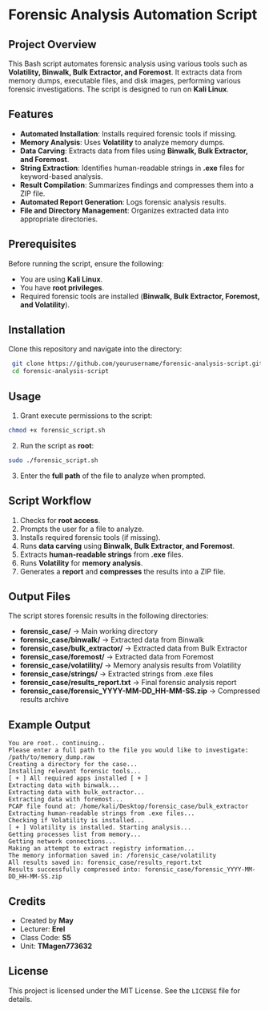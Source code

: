 # Forensic Analysis Automation Script

## Project Overview
This Bash script automates forensic analysis using various tools such as **Volatility, Binwalk, Bulk Extractor, and Foremost**. It extracts data from memory dumps, executable files, and disk images, performing various forensic investigations. The script is designed to run on **Kali Linux**.

## Features
- **Automated Installation**: Installs required forensic tools if missing.
- **Memory Analysis**: Uses **Volatility** to analyze memory dumps.
- **Data Carving**: Extracts data from files using **Binwalk, Bulk Extractor, and Foremost**.
- **String Extraction**: Identifies human-readable strings in **.exe** files for keyword-based analysis.
- **Result Compilation**: Summarizes findings and compresses them into a ZIP file.
- **Automated Report Generation**: Logs forensic analysis results.
- **File and Directory Management**: Organizes extracted data into appropriate directories.

## Prerequisites
Before running the script, ensure the following:
- You are using **Kali Linux**.
- You have **root privileges**.
- Required forensic tools are installed (**Binwalk, Bulk Extractor, Foremost, and Volatility**).

## Installation
Clone this repository and navigate into the directory:
```bash
 git clone https://github.com/yourusername/forensic-analysis-script.git
 cd forensic-analysis-script
```

## Usage
1. Grant execute permissions to the script:
```bash
chmod +x forensic_script.sh
```
2. Run the script as **root**:
```bash
sudo ./forensic_script.sh
```
3. Enter the **full path** of the file to analyze when prompted.

## Script Workflow
1. Checks for **root access**.
2. Prompts the user for a file to analyze.
3. Installs required forensic tools (if missing).
4. Runs **data carving** using **Binwalk, Bulk Extractor, and Foremost**.
5. Extracts **human-readable strings** from **.exe** files.
6. Runs **Volatility** for **memory analysis**.
7. Generates a **report** and **compresses** the results into a ZIP file.

## Output Files
The script stores forensic results in the following directories:
- **forensic_case/** → Main working directory
- **forensic_case/binwalk/** → Extracted data from Binwalk
- **forensic_case/bulk_extractor/** → Extracted data from Bulk Extractor
- **forensic_case/foremost/** → Extracted data from Foremost
- **forensic_case/volatility/** → Memory analysis results from Volatility
- **forensic_case/strings/** → Extracted strings from .exe files
- **forensic_case/results_report.txt** → Final forensic analysis report
- **forensic_case/forensic_YYYY-MM-DD_HH-MM-SS.zip** → Compressed results archive

## Example Output
```
You are root.. continuing..
Please enter a full path to the file you would like to investigate:
/path/to/memory_dump.raw
Creating a directory for the case...
Installing relevant forensic tools...
[ + ] All required apps installed [ + ]
Extracting data with binwalk...
Extracting data with bulk_extractor...
Extracting data with foremost...
PCAP file found at: /home/kali/Desktop/forensic_case/bulk_extractor
Extracting human-readable strings from .exe files...
Checking if Volatility is installed...
[ + ] Volatility is installed. Starting analysis...
Getting processes list from memory...
Getting network connections...
Making an attempt to extract registry information...
The memory information saved in: /forensic_case/volatility
All results saved in: forensic_case/results_report.txt
Results successfully compressed into: forensic_case/forensic_YYYY-MM-DD_HH-MM-SS.zip
```

## Credits
- Created by **May**
- Lecturer: **Erel**
- Class Code: **S5**
- Unit: **TMagen773632**

## License
This project is licensed under the MIT License. See the `LICENSE` file for details.

